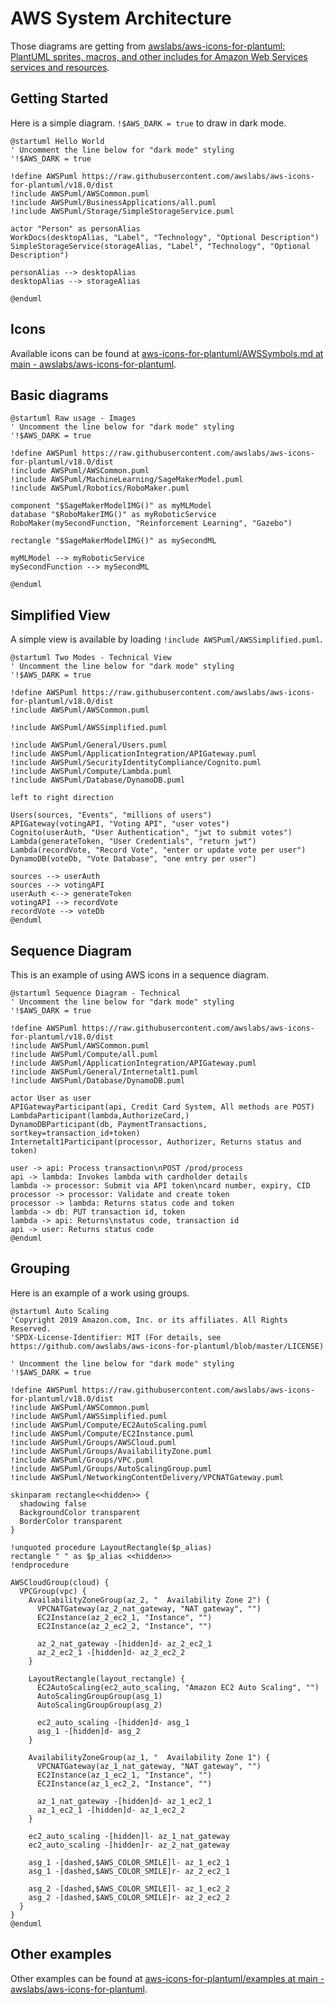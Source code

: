 # AWS System Architecture

Those diagrams are getting from [awslabs/aws-icons-for-plantuml: PlantUML sprites, macros, and other includes for Amazon Web Services services and resources](https://github.com/awslabs/aws-icons-for-plantuml?tab=readme-ov-file).

## Getting Started

Here is a simple diagram. `!$AWS_DARK = true` to draw in dark mode.

```plantuml
@startuml Hello World
' Uncomment the line below for "dark mode" styling
'!$AWS_DARK = true

!define AWSPuml https://raw.githubusercontent.com/awslabs/aws-icons-for-plantuml/v18.0/dist
!include AWSPuml/AWSCommon.puml
!include AWSPuml/BusinessApplications/all.puml
!include AWSPuml/Storage/SimpleStorageService.puml

actor "Person" as personAlias
WorkDocs(desktopAlias, "Label", "Technology", "Optional Description")
SimpleStorageService(storageAlias, "Label", "Technology", "Optional Description")

personAlias --> desktopAlias
desktopAlias --> storageAlias

@enduml
```

## Icons

Available icons can be found at [aws-icons-for-plantuml/AWSSymbols.md at main - awslabs/aws-icons-for-plantuml](https://github.com/awslabs/aws-icons-for-plantuml/blob/main/AWSSymbols.md).

## Basic diagrams

```plantuml
@startuml Raw usage - Images
' Uncomment the line below for "dark mode" styling
'!$AWS_DARK = true

!define AWSPuml https://raw.githubusercontent.com/awslabs/aws-icons-for-plantuml/v18.0/dist
!include AWSPuml/AWSCommon.puml
!include AWSPuml/MachineLearning/SageMakerModel.puml
!include AWSPuml/Robotics/RoboMaker.puml

component "$SageMakerModelIMG()" as myMLModel
database "$RoboMakerIMG()" as myRoboticService
RoboMaker(mySecondFunction, "Reinforcement Learning", "Gazebo")

rectangle "$SageMakerModelIMG()" as mySecondML

myMLModel --> myRoboticService
mySecondFunction --> mySecondML

@enduml
```

## Simplified View

A simple view is available by loading `!include AWSPuml/AWSSimplified.puml`.

```plantuml
@startuml Two Modes - Technical View
' Uncomment the line below for "dark mode" styling
'!$AWS_DARK = true

!define AWSPuml https://raw.githubusercontent.com/awslabs/aws-icons-for-plantuml/v18.0/dist
!include AWSPuml/AWSCommon.puml

!include AWSPuml/AWSSimplified.puml

!include AWSPuml/General/Users.puml
!include AWSPuml/ApplicationIntegration/APIGateway.puml
!include AWSPuml/SecurityIdentityCompliance/Cognito.puml
!include AWSPuml/Compute/Lambda.puml
!include AWSPuml/Database/DynamoDB.puml

left to right direction

Users(sources, "Events", "millions of users")
APIGateway(votingAPI, "Voting API", "user votes")
Cognito(userAuth, "User Authentication", "jwt to submit votes")
Lambda(generateToken, "User Credentials", "return jwt")
Lambda(recordVote, "Record Vote", "enter or update vote per user")
DynamoDB(voteDb, "Vote Database", "one entry per user")

sources --> userAuth
sources --> votingAPI
userAuth <--> generateToken
votingAPI --> recordVote
recordVote --> voteDb
@enduml
```

## Sequence Diagram

This is an example of using AWS icons in a sequence diagram.

```plantuml
@startuml Sequence Diagram - Technical
' Uncomment the line below for "dark mode" styling
'!$AWS_DARK = true

!define AWSPuml https://raw.githubusercontent.com/awslabs/aws-icons-for-plantuml/v18.0/dist
!include AWSPuml/AWSCommon.puml
!include AWSPuml/Compute/all.puml
!include AWSPuml/ApplicationIntegration/APIGateway.puml
!include AWSPuml/General/Internetalt1.puml
!include AWSPuml/Database/DynamoDB.puml

actor User as user
APIGatewayParticipant(api, Credit Card System, All methods are POST)
LambdaParticipant(lambda,AuthorizeCard,)
DynamoDBParticipant(db, PaymentTransactions, sortkey=transaction_id+token)
Internetalt1Participant(processor, Authorizer, Returns status and token)

user -> api: Process transaction\nPOST /prod/process
api -> lambda: Invokes lambda with cardholder details
lambda -> processor: Submit via API token\ncard number, expiry, CID
processor -> processor: Validate and create token
processor -> lambda: Returns status code and token
lambda -> db: PUT transaction id, token
lambda -> api: Returns\nstatus code, transaction id
api -> user: Returns status code
@enduml
```

## Grouping

Here is an example of a work using groups.

```plantuml
@startuml Auto Scaling
'Copyright 2019 Amazon.com, Inc. or its affiliates. All Rights Reserved.
'SPDX-License-Identifier: MIT (For details, see https://github.com/awslabs/aws-icons-for-plantuml/blob/master/LICENSE)

' Uncomment the line below for "dark mode" styling
'!$AWS_DARK = true

!define AWSPuml https://raw.githubusercontent.com/awslabs/aws-icons-for-plantuml/v18.0/dist
!include AWSPuml/AWSCommon.puml
!include AWSPuml/AWSSimplified.puml
!include AWSPuml/Compute/EC2AutoScaling.puml
!include AWSPuml/Compute/EC2Instance.puml
!include AWSPuml/Groups/AWSCloud.puml
!include AWSPuml/Groups/AvailabilityZone.puml
!include AWSPuml/Groups/VPC.puml
!include AWSPuml/Groups/AutoScalingGroup.puml
!include AWSPuml/NetworkingContentDelivery/VPCNATGateway.puml

skinparam rectangle<<hidden>> {
  shadowing false
  BackgroundColor transparent
  BorderColor transparent
}

!unquoted procedure LayoutRectangle($p_alias)
rectangle " " as $p_alias <<hidden>>
!endprocedure

AWSCloudGroup(cloud) {
  VPCGroup(vpc) {
    AvailabilityZoneGroup(az_2, "  Availability Zone 2") {
      VPCNATGateway(az_2_nat_gateway, "NAT gateway", "")
      EC2Instance(az_2_ec2_1, "Instance", "")
      EC2Instance(az_2_ec2_2, "Instance", "")

      az_2_nat_gateway -[hidden]d- az_2_ec2_1
      az_2_ec2_1 -[hidden]d- az_2_ec2_2
    }

    LayoutRectangle(layout_rectangle) {
      EC2AutoScaling(ec2_auto_scaling, "Amazon EC2 Auto Scaling", "")
      AutoScalingGroupGroup(asg_1)
      AutoScalingGroupGroup(asg_2)

      ec2_auto_scaling -[hidden]d- asg_1
      asg_1 -[hidden]d- asg_2
    }

    AvailabilityZoneGroup(az_1, "  Availability Zone 1") {
      VPCNATGateway(az_1_nat_gateway, "NAT gateway", "")
      EC2Instance(az_1_ec2_1, "Instance", "")
      EC2Instance(az_1_ec2_2, "Instance", "")

      az_1_nat_gateway -[hidden]d- az_1_ec2_1
      az_1_ec2_1 -[hidden]d- az_1_ec2_2
    }

    ec2_auto_scaling -[hidden]l- az_1_nat_gateway
    ec2_auto_scaling -[hidden]r- az_2_nat_gateway

    asg_1 -[dashed,$AWS_COLOR_SMILE]l- az_1_ec2_1
    asg_1 -[dashed,$AWS_COLOR_SMILE]r- az_2_ec2_1

    asg_2 -[dashed,$AWS_COLOR_SMILE]l- az_1_ec2_2
    asg_2 -[dashed,$AWS_COLOR_SMILE]r- az_2_ec2_2
  }
}
@enduml
```

## Other examples

Other examples can be found at [aws-icons-for-plantuml/examples at main - awslabs/aws-icons-for-plantuml](https://github.com/awslabs/aws-icons-for-plantuml/tree/main/examples).
